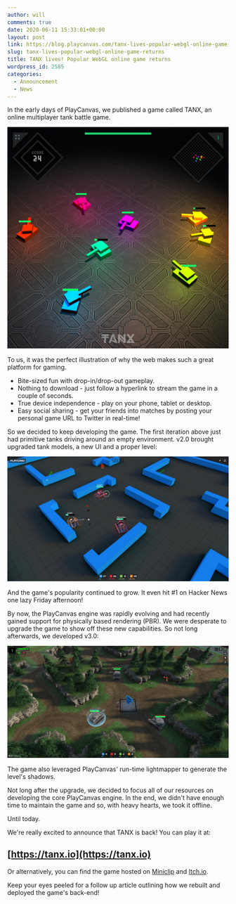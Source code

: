 ```yaml
---
author: will
comments: true
date: 2020-06-11 15:33:01+00:00
layout: post
link: https://blog.playcanvas.com/tanx-lives-popular-webgl-online-game-returns/
slug: tanx-lives-popular-webgl-online-game-returns
title: TANX lives! Popular WebGL online game returns
wordpress_id: 2585
categories:
  - Announcement
  - News
---
```


In the early days of PlayCanvas, we published a game called TANX, an online multiplayer tank battle game.

![](/assets/media/KAI0GH-image-75.jpg)

To us, it was the perfect illustration of why the web makes such a great platform for gaming.

- Bite-sized fun with drop-in/drop-out gameplay.
- Nothing to download - just follow a hyperlink to stream the game in a couple of seconds.
- True device independence - play on your phone, tablet or desktop.
- Easy social sharing - get your friends into matches by posting your personal game URL to Twitter in real-time!

So we decided to keep developing the game. The first iteration above just had primitive tanks driving around an empty environment. v2.0 brought upgraded tank models, a new UI and a proper level:

![](/assets/media/tanx-1024x576-1.jpg)

And the game's popularity continued to grow. It even hit #1 on Hacker News one lazy Friday afternoon!

By now, the PlayCanvas engine was rapidly evolving and had recently gained support for physically based rendering (PBR). We were desperate to upgrade the game to show off these new capabilities. So not long afterwards, we developed v3.0:

![](/assets/media/tanx-latest-1024x518.png)

The game also leveraged PlayCanvas' run-time lightmapper to generate the level's shadows.

Not long after the upgrade, we decided to focus all of our resources on developing the core PlayCanvas engine. In the end, we didn't have enough time to maintain the game and so, with heavy hearts, we took it offline.

Until today.

We're really excited to announce that TANX is back! You can play it at:

## [https://tanx.io](https://tanx.io)

Or alternatively, you can find the game hosted on [Miniclip](https://www.miniclip.com/games/tanxio/en/) and [Itch.io](https://playcanvas.itch.io/tanx).

Keep your eyes peeled for a follow up article outlining how we rebuilt and deployed the game's back-end!
